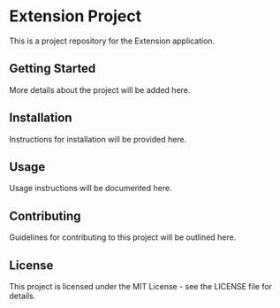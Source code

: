 # Extension Project

This is a project repository for the Extension application.

## Getting Started

More details about the project will be added here.

## Installation

Instructions for installation will be provided here.

## Usage

Usage instructions will be documented here.

## Contributing

Guidelines for contributing to this project will be outlined here.

## License

This project is licensed under the MIT License - see the LICENSE file for details. 
